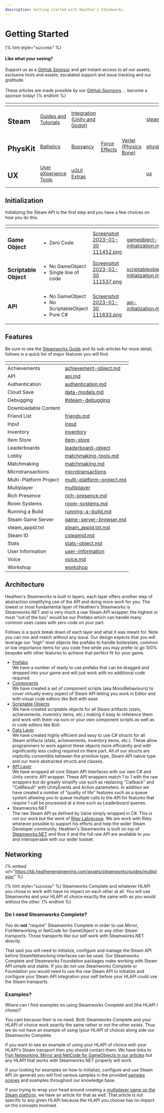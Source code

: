 ```yaml
---
description: Getting started with Heathen's Steamworks.
---
```


# Getting Started

{% hint style="success" %}
#### Like what your seeing?

Support us as a [GitHub Sponsor](../../../../) and get instant access to all our assets, exclusive tools and assets, escalated support and issue tracking and our gratitude.\
\
These articles are made possible by our [GitHub Sponsors](../../../../) ... become a sponsor today!
{% endhint %}

<table data-view="cards"><thead><tr><th></th><th></th><th></th><th></th><th></th><th data-hidden data-card-target data-type="content-ref"></th><th data-hidden data-card-cover data-type="files"></th></tr></thead><tbody><tr><td><h2>Steam</h2></td><td><a href="../../../../company/concepts/steam/">Guides and Tutorials</a></td><td><a href="../../">Integration (Unity and Godot)</a></td><td></td><td></td><td><a href="../../../../company/concepts/steam/">steam</a></td><td><a href="../../../../.gitbook/assets/Steamworks Card.png">Steamworks Card.png</a></td></tr><tr><td><h2>PhysKit</h2></td><td><a href="../../../physkit/learning/sample-scenes/1-ballistic-basics.md">Ballistics</a></td><td><a href="../../../physkit/learning/sample-scenes/1-buoyancy-example.md">Buoyancy</a></td><td><a href="../../../physkit/learning/sample-scenes/1-force-effect-fields.md">Force Effects</a></td><td><a href="../../../physkit/learning/sample-scenes/2-verlet-spring-skinned-mesh.md">Verlet (Physics Bone)</a></td><td><a href="../../../physkit/">physkit</a></td><td><a href="../../../../.gitbook/assets/PhysKit Card.png">PhysKit Card.png</a></td></tr><tr><td><h2>UX</h2></td><td><a href="../../../ux/learning/core-concepts/">User eXperience Tools</a></td><td><a href="../../../ux/learning/ugui-extras/">uGUI Extras</a></td><td></td><td></td><td><a href="../../../ux/">ux</a></td><td><a href="../../../../.gitbook/assets/Splash Screen (1).png">Splash Screen (1).png</a></td></tr></tbody></table>

## Initialization

Initializing the Steam API is the first step and you have a few choices on how you do this.

<table data-view="cards"><thead><tr><th></th><th></th><th data-hidden data-card-cover data-type="files"></th><th data-hidden data-card-target data-type="content-ref"></th></tr></thead><tbody><tr><td><h3>Game Object</h3></td><td><ul><li>Zero Code</li></ul></td><td><a href="../../../../.gitbook/assets/Screenshot 2023-01-30 111452.png">Screenshot 2023-01-30 111452.png</a></td><td><a href="../../for-unity-game-engine/quick-start-guide/gameobject-initialization.md">gameobject-initialization.md</a></td></tr><tr><td><h3>Scriptable Object</h3></td><td><ul><li>No GameObject</li><li>Single line of code</li></ul></td><td><a href="../../../../.gitbook/assets/Screenshot 2023-01-30 111537.png">Screenshot 2023-01-30 111537.png</a></td><td><a href="../../for-unity-game-engine/quick-start-guide/scriptableobject-initialization.md">scriptableobject-initialization.md</a></td></tr><tr><td><h3>API</h3></td><td><ul><li>No GameObject</li><li>No ScriptableObject</li><li>Pure C#</li></ul></td><td><a href="../../../../.gitbook/assets/Screenshot 2023-01-30 111633.png">Screenshot 2023-01-30 111633.png</a></td><td><a href="../../for-unity-game-engine/quick-start-guide/api-initialization.md">api-initialization.md</a></td></tr></tbody></table>

## Features

Be sure to see the [Steamworks Guide](../../../../company/concepts/steam/steamworks/) and its sub-articles for more detail, follows is a quick list of major features you will find.

<table data-view="cards"><thead><tr><th></th><th data-hidden data-card-target data-type="content-ref"></th></tr></thead><tbody><tr><td>Achievements</td><td><a href="../../../../company/concepts/steam/steamworks/achievement-object.md">achievement-object.md</a></td></tr><tr><td>API</td><td><a href="../../../../company/concepts/steam/steamworks/api.md">api.md</a></td></tr><tr><td>Authentication</td><td><a href="../../../../company/concepts/steam/steamworks/authentication.md">authentication.md</a></td></tr><tr><td>Cloud Save</td><td><a href="../../../../company/concepts/steam/steamworks/data-models.md">data-models.md</a></td></tr><tr><td>Debugging</td><td><a href="../../../../company/concepts/steam/steamworks/#steam-debugging">#steam-debugging</a></td></tr><tr><td>Downloadable Content</td><td></td></tr><tr><td>Friend List</td><td><a href="../../../../company/concepts/steam/steamworks/user-information/friends.md">friends.md</a></td></tr><tr><td>Input</td><td><a href="../../../../company/concepts/steam/steamworks/input/">input</a></td></tr><tr><td>Inventory</td><td><a href="../../../../company/concepts/steam/steamworks/inventory/">inventory</a></td></tr><tr><td>Item Store</td><td><a href="../../../../company/concepts/steam/steamworks/microtransactions/item-store/">item-store</a></td></tr><tr><td>Leaderboards</td><td><a href="../../../../company/concepts/steam/steamworks/leaderboard-object/">leaderboard-object</a></td></tr><tr><td>Lobby</td><td><a href="../../../../company/concepts/steam/steamworks/multiplayer/matchmaking-tools.md">matchmaking-tools.md</a></td></tr><tr><td>Matchmaking</td><td><a href="../../../../company/concepts/steam/steamworks/multiplayer/matchmaking.md">matchmaking.md</a></td></tr><tr><td>Microtransactions</td><td><a href="../../../../company/concepts/steam/steamworks/microtransactions/">microtransactions</a></td></tr><tr><td>Multi-Platform Project</td><td><a href="../../../../company/concepts/steam/steamworks/multi-platform-project.md">multi-platform-project.md</a></td></tr><tr><td>Multiplayer</td><td><a href="../../../../company/concepts/steam/steamworks/multiplayer/">multiplayer</a></td></tr><tr><td>Rich Presence</td><td><a href="../../../../company/concepts/steam/steamworks/multiplayer/rich-presence.md">rich-presence.md</a></td></tr><tr><td>Room Systems</td><td><a href="../../../../company/concepts/steam/steamworks/multiplayer/room-systems.md">room-systems.md</a></td></tr><tr><td>Running a Build</td><td><a href="../../../../company/concepts/steam/steamworks/running-a-build.md">running-a-build.md</a></td></tr><tr><td>Steam Game Server</td><td><a href="../../../../company/concepts/steam/steamworks/multiplayer/game-server-browser.md">game-server-browser.md</a></td></tr><tr><td>steam_appid.txt</td><td><a href="../../../../company/concepts/steam/steamworks/steam_appid.txt.md">steam_appid.txt.md</a></td></tr><tr><td>Steam ID</td><td><a href="../../../../company/concepts/steam/steamworks/csteamid.md">csteamid.md</a></td></tr><tr><td>Stats</td><td><a href="../../../../company/concepts/steam/steamworks/stats-object.md">stats-object.md</a></td></tr><tr><td>User Information</td><td><a href="../../../../company/concepts/steam/steamworks/user-information/">user-information</a></td></tr><tr><td>Voice</td><td><a href="../../../../company/concepts/steam/steamworks/voice.md">voice.md</a></td></tr><tr><td>Workshop</td><td><a href="../../../../company/concepts/steam/steamworks/workshop/">workshop</a></td></tr></tbody></table>

## Architecture

Heathen's Steamworks is built in layers, each layer offers another step of abstraction simplifying use of the API and doing more work for you. The lowest or most fundamental layer of Heathen's Steamworks is Steamworks.NET and is very much a raw Steam API wrapper, the highest or most "out of the box" would be our Prefabs which can handle many common uses cases with zero code on your part.

Follows is a quick break down of each layer and what it was meant for. Note you can mix and match without any issue. Our design expects that you will leverage our "high" level objects like prefabs to handle boilerplate, common or low importance items for you code free while you may prefer to go 100% bespoke with other features to achieve that perfect fit for your game.

* [Prefabs](../ugui-tools/prefabs/)\
  We have a number of ready to use prefabs that can be dragged and dropped into your game and will just work with no additional code required.
* [Components](../components/)\
  We have created a set of component scripts (aka MonoBehaviours) to cover virtually every aspect of Steam API letting you work in Editor and with visual code editors like Bolt with ease
* [Scriptable Objects](../scriptable-objects/)\
  We have created scriptable objects for all Steam artifacts (stats, achievements, inventory items, etc.) making it easy to reference them and work with them via ours or your own component scripts as well as in code editors like Bolt.
* [Data Layer](../../data-layer/)\
  We have created highly efficient and easy to use C# structs for all Steam artifacts (stats, achievements, inventory items, etc.). These allow programmers to work against these objects more efficiently and with significantly less coding required on there part. All of our structs are implicitly convertible between the primitive type, Steam API native type and our more abstracted structs and classes.&#x20;
* [API Layer](../../api/)\
  We have wrapped all core Steam API interfaces with our own C# and Unity centric API wrapper. These API wrappers match 1 to 1 with the raw wrappers but do greatly simplify use such as replacing "Callback" and "CallResult" with UnityEvents and Action parameters. In addition we have created a number of "quality of life" features such as a queue system allowing you to queue multiple calls to the API for features that require 1 call be processed at a time such as Leaderboard queries.
* Steamworks.NET\
  The raw Steam API as defined by Valve simply wrapped in C#. This is not our work but the work of [Riley Labrecque](https://github.com/rlabrecque/Steamworks.NET). We are work with Riley wherever possible to support his efforts and help the wider Steam Developer community. Heathen's Steamworks is built on top of [Steamworks.NET](https://github.com/rlabrecque/Steamworks.NET) and thus it and the full raw API are available to you and interoperable with our wider toolset.

## Networking

{% embed url="https://kb.heathenengineering.com/assets/steamworks/guides/multiplayer" %}

{% hint style="success" %}
Steamworks Complete and whatever HLAPI you chose to work with have no impact on each other at all. You will use Steamworks and your HLAPI of choice exactly the same with as you would without the other.
{% endhint %}

### Do I need Steamworks Complete?

You do **not** "require" Steamworks Complete in order to use Mirror, FishNetworking or NetCode for GameObject's or any other Steam transports. Those transports like our self work with Steamworks.NET directly.

That said you will need to initialize, configure and manage the Steam API before SteamNetworking interfaces can be used. Our Steamworks Complete and Steamworks Foundation packages make working with Steam API simple and stable. If you do not use Steamworks Complete or Foundation you would need to use the raw Steam API to initialize and configure your Steam API integration your self before your HLAPI could use the Steam transports.

### Examples?

Where can I find examples on using Steamworks Complete and (the HLAPI I chose)?

You cant because their is no need. Both Steamworks Complete and your HLAPI of choice work exactly the same rather or not the other exists. Thus we do not have an example of using (your HLAPI of choice) along side our Steamworks Complete.&#x20;

If you want to see an example of using your HLAPI of choice with your HLAPI's Steam transport then you should contact them. We have links to [Fish Networking, Mirror and NetCode for GameObjects in our articles](../installation/networking-integrations.md) but any HLAPI that works with Steamworks.NET properly will work.

If your looking for examples on how to initialize, configure and use Steam API (in general) you will find various samples in the provided [samples scenes](../../../physkit/learning/sample-scenes/) and examples throughout our knowledge base.

If your trying to wrap your head around creating a [multiplayer game on the Steam platform](broken-reference), we have an article for that as well. That article is not specific to any given HLAPI because the HLAPI you choose has no impact on the concepts involved.
